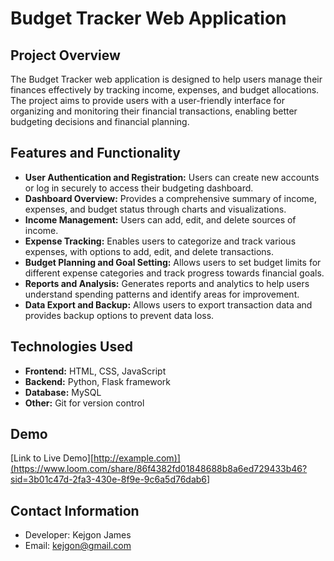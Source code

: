 # Budget Tracker Web Application

## Project Overview

The Budget Tracker web application is designed to help users manage their finances effectively by tracking income, expenses, and budget allocations. The project aims to provide users with a user-friendly interface for organizing and monitoring their financial transactions, enabling better budgeting decisions and financial planning.

## Features and Functionality

- **User Authentication and Registration:** Users can create new accounts or log in securely to access their budgeting dashboard.
- **Dashboard Overview:** Provides a comprehensive summary of income, expenses, and budget status through charts and visualizations.
- **Income Management:** Users can add, edit, and delete sources of income.
- **Expense Tracking:** Enables users to categorize and track various expenses, with options to add, edit, and delete transactions.
- **Budget Planning and Goal Setting:** Allows users to set budget limits for different expense categories and track progress towards financial goals.
- **Reports and Analysis:** Generates reports and analytics to help users understand spending patterns and identify areas for improvement.
- **Data Export and Backup:** Allows users to export transaction data and provides backup options to prevent data loss.

## Technologies Used

- **Frontend:** HTML, CSS, JavaScript
- **Backend:** Python, Flask framework
- **Database:** MySQL
- **Other:** Git for version control

## Demo

[Link to Live Demo][<http://example.com)](https://www.loom.com/share/86f4382fd01848688b8a6ed729433b46?sid=3b01c47d-2fa3-430e-8f9e-9c6a5d76dab6>]



## Contact Information

- Developer: Kejgon James
- Email: <kejgon@gmail.com>
